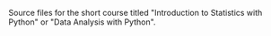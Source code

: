 Source files for the short course titled "Introduction to Statistics with Python" or "Data Analysis with Python".
